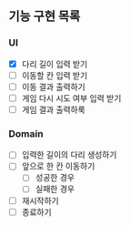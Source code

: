 ## 기능 구현 목록

### UI
- [x] 다리 길이 입력 받기
- [ ] 이동할 칸 입력 받기
- [ ] 이동 결과 출력하기
- [ ] 게임 다시 시도 여부 입력 받기
- [ ] 게임 결과 출력하룩

### Domain
- [ ] 입력한 길이의 다리 생성하기
- [ ] 앞으로 한 칸 이동하기
  - [ ] 성공한 경우
  - [ ] 실패한 경우
- [ ] 재시작하기
- [ ] 종료하기